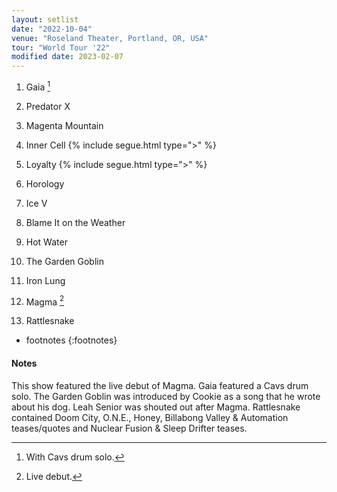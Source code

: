 ```yaml
---
layout: setlist
date: "2022-10-04"
venue: "Roseland Theater, Portland, OR, USA"
tour: "World Tour '22"
modified date: 2023-02-07
---
```



 1. Gaia
    [^1]

 2. Predator X

 3. Magenta Mountain

 4. Inner Cell
    {% include segue.html type=">" %}

 5. Loyalty
    {% include segue.html type=">" %}

 6. Horology

 7. Ice V

 8. Blame It on the Weather

 9. Hot Water

10. The Garden Goblin

11. Iron Lung

12. Magma
    [^2]

13. Rattlesnake

<!--snippet-->
* footnotes
{:footnotes}
[^1]: With Cavs drum solo.
[^2]: Live debut.


#### Notes

This show featured the live debut of Magma.  Gaia featured a Cavs drum solo.  The Garden Goblin was introduced by Cookie as a song that he wrote about his dog.  Leah Senior was shouted out after Magma.  Rattlesnake contained Doom City, O.N.E., Honey, Billabong Valley & Automation teases/quotes and Nuclear Fusion & Sleep Drifter teases.
